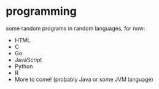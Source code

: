 # programming

some random programs in random languages, for now:

- HTML
- C
- Go
- JavaScript
- Python
- R
- More to come! (probably Java or some JVM language)
